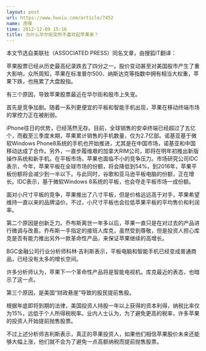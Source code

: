```yaml
---
layout: post
url: https://www.huxiu.com/article/7452
name: 虎嗅
time: 2012-12-09 15:16
title: 为什么华尔街突然不喜欢起苹果来？
---
```

本文节选自美联社（ASSOCIATED PRESS）同名文章，由搜狐IT翻译：

苹果股票已经从历史最高纪录跌去了四分之一。股价变动甚至对美国股市产生了重大影响，众所周知，苹果在标准普尔500、纳斯达克等指数中拥有相当大权重，苹果下跌，也拖累了大盘股指。

有三个原因，导致苹果股票最近在华尔街和股市上失宠。

首先是竞争加剧。随着一系列更便宜的平板和智能手机出现，苹果在移动终端市场的掌控力正在被削弱。

iPhone往日的优势，已经荡然无存。目前，全球销售的安卓终端已经超过了五亿个，而截至三季度末期，苹果累计销售的手机数量，仅为2.7亿部。诺基亚基于微软Windows Phone8系统的手机也开始推进，尤其是在中国市场，诺基亚和中国移动达成了合作。另外，一直步履维艰的加拿大RIM公司，即将在明年初推出新版操作系统和新手机。在平板市场，苹果也面临不小的竞争压力。市场研究公司IDC表示，今年，苹果平板在全球市场的份额，将会降低到54%，到2016年，苹果平板份额将会减少到一半以下。与此同时，谷歌和亚马逊平板电脑的份额，正在增长。IDC表示，基于微软Windows 8系统的平板，也会夺走平板市场一成份额。

面对小尺寸平板的竞争，苹果推出了八寸平板，但是价格远远高于对手，苹果希望维持一直以来的品牌溢价。不过，小尺寸平板也会拉低苹果平板的平均售价和利润率。

第二个原因是创新乏力。乔布斯离世一年多以后，苹果一直只是在对过去的产品进行微调与改善。乔布斯一手指定的接班人库克，虽然受到尊敬，但是投资人担心库克是否有能力推出另外一款革命性产品，来保证苹果继续的高增长。

BGC金融公司行业分析师科林·吉利斯表示，平板电脑和智能手机已经变成普通商品，已经没有太多的增长空间。

许多分析师认为，苹果下一个革命性产品将是智能电视机。库克最近的表态，也暗示了这一点。

第三个原因，是美国“财政悬崖”导致的股民提前售股。

根据年底即将到期的法律，美国投资人持股一年以上获得的资本利得，纳税比率仅为15%，远低于个人所得税税率。业内人士认为，为了避免更高的税率，许多苹果的投资人开始提前抛售股票。

不过上述分析师吉利斯表示，真正的苹果投资人，如果他们相信苹果股价未来还能够大幅上涨，他们就不会为了避免一点高额纳税而提前抛售股票。


